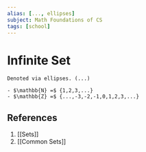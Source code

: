 ```yaml
---
alias: [..., ellipses]
subject: Math Foundations of CS
tags: [school]
---
```

# Infinite Set

```ad-info
Denoted via ellipses. (...)
```

```ad-example
- $\mathbb{N} =$ {1,2,3,...}
- $\mathbb{Z} =$ {...,-3,-2,-1,0,1,2,3,...}
```

## References
1. [[Sets]]
2. [[Common Sets]]